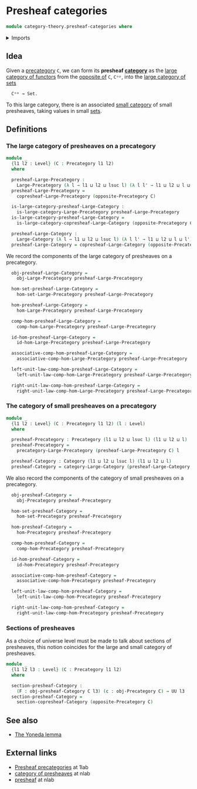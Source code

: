 # Presheaf categories

```agda
module category-theory.presheaf-categories where
```

<details><summary>Imports</summary>

```agda
open import category-theory.categories
open import category-theory.category-of-functors-from-small-to-large-categories
open import category-theory.copresheaf-categories
open import category-theory.large-categories
open import category-theory.large-precategories
open import category-theory.opposite-precategories
open import category-theory.precategories
open import category-theory.precategory-of-functors-from-small-to-large-precategories

open import foundation.category-of-sets
open import foundation.universe-levels
```

</details>

## Idea

Given a [precategory](category-theory.precategories.md) `C`, we can form its
**presheaf [category](category-theory.large-categories.md)** as the
[large category of functors](category-theory.functors-from-small-to-large-precategories.md)
from the [opposite of](category-theory.opposite-precategories.md) `C`, `Cᵒᵖ`,
into the [large category of sets](foundation.category-of-sets.md)

```text
  Cᵒᵖ → Set.
```

To this large category, there is an associated
[small category](category-theory.categories.md) of small presheaves, taking
values in small [sets](foundation-core.sets.md).

## Definitions

### The large category of presheaves on a precategory

```agda
module _
  {l1 l2 : Level} (C : Precategory l1 l2)
  where

  presheaf-Large-Precategory :
    Large-Precategory (λ l → l1 ⊔ l2 ⊔ lsuc l) (λ l l' → l1 ⊔ l2 ⊔ l ⊔ l')
  presheaf-Large-Precategory =
    copresheaf-Large-Precategory (opposite-Precategory C)

  is-large-category-presheaf-Large-Category :
    is-large-category-Large-Precategory presheaf-Large-Precategory
  is-large-category-presheaf-Large-Category =
    is-large-category-copresheaf-Large-Category (opposite-Precategory C)

  presheaf-Large-Category :
    Large-Category (λ l → l1 ⊔ l2 ⊔ lsuc l) (λ l l' → l1 ⊔ l2 ⊔ l ⊔ l')
  presheaf-Large-Category = copresheaf-Large-Category (opposite-Precategory C)
```

We record the components of the large category of presheaves on a precategory.

```agda
  obj-presheaf-Large-Category =
    obj-Large-Precategory presheaf-Large-Precategory

  hom-set-presheaf-Large-Category =
    hom-set-Large-Precategory presheaf-Large-Precategory

  hom-presheaf-Large-Category =
    hom-Large-Precategory presheaf-Large-Precategory

  comp-hom-presheaf-Large-Category =
    comp-hom-Large-Precategory presheaf-Large-Precategory

  id-hom-presheaf-Large-Category =
    id-hom-Large-Precategory presheaf-Large-Precategory

  associative-comp-hom-presheaf-Large-Category =
    associative-comp-hom-Large-Precategory presheaf-Large-Precategory

  left-unit-law-comp-hom-presheaf-Large-Category =
    left-unit-law-comp-hom-Large-Precategory presheaf-Large-Precategory

  right-unit-law-comp-hom-presheaf-Large-Category =
    right-unit-law-comp-hom-Large-Precategory presheaf-Large-Precategory
```

### The category of small presheaves on a precategory

```agda
module _
  {l1 l2 : Level} (C : Precategory l1 l2) (l : Level)
  where

  presheaf-Precategory : Precategory (l1 ⊔ l2 ⊔ lsuc l) (l1 ⊔ l2 ⊔ l)
  presheaf-Precategory =
    precategory-Large-Precategory (presheaf-Large-Precategory C) l

  presheaf-Category : Category (l1 ⊔ l2 ⊔ lsuc l) (l1 ⊔ l2 ⊔ l)
  presheaf-Category = category-Large-Category (presheaf-Large-Category C) l
```

We also record the components of the category of small presheaves on a
precategory.

```agda
  obj-presheaf-Category =
    obj-Precategory presheaf-Precategory

  hom-set-presheaf-Category =
    hom-set-Precategory presheaf-Precategory

  hom-presheaf-Category =
    hom-Precategory presheaf-Precategory

  comp-hom-presheaf-Category =
    comp-hom-Precategory presheaf-Precategory

  id-hom-presheaf-Category =
    id-hom-Precategory presheaf-Precategory

  associative-comp-hom-presheaf-Category =
    associative-comp-hom-Precategory presheaf-Precategory

  left-unit-law-comp-hom-presheaf-Category =
    left-unit-law-comp-hom-Precategory presheaf-Precategory

  right-unit-law-comp-hom-presheaf-Category =
    right-unit-law-comp-hom-Precategory presheaf-Precategory
```

### Sections of presheaves

As a choice of universe level must be made to talk about sections of presheaves,
this notion coincides for the large and small category of presheaves.

```agda
module _
  {l1 l2 l3 : Level} (C : Precategory l1 l2)
  where

  section-presheaf-Category :
    (F : obj-presheaf-Category C l3) (c : obj-Precategory C) → UU l3
  section-presheaf-Category =
    section-copresheaf-Category (opposite-Precategory C)
```

## See also

- [The Yoneda lemma](category-theory.yoneda-lemma-precategories.md)

## External links

- [Presheaf precategories](https://1lab.dev/Cat.Functor.Base.html#presheaf-precategories)
  at 1lab
- [category of presheaves](https://ncatlab.org/nlab/show/category+of+presheaves)
  at nlab
- [presheaf](https://ncatlab.org/nlab/show/presheaf) at nlab
